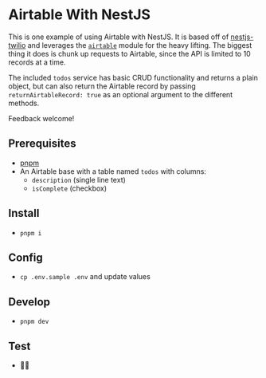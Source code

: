 # Airtable With NestJS

This is one example of using Airtable with NestJS. It is based off of [nestjs-twilio](https://github.com/rejvban/nestjs-twilio) and leverages the [`airtable`](https://www.npmjs.com/package/airtable) module for the heavy lifting. The biggest thing it does is chunk up requests to Airtable, since the API is limited to 10 records at a time.

The included `todos` service has basic CRUD functionality and returns a plain object, but can also return the Airtable record by passing `returnAirtableRecord: true` as an optional argument to the different methods.

Feedback welcome!

## Prerequisites

- [pnpm](https://pnpm.io)
- An Airtable base with a table named `todos` with columns:
  - `description` (single line text)
  - `isComplete` (checkbox)

## Install

- `pnpm i`

## Config

- `cp .env.sample .env` and update values

## Develop

- `pnpm dev`

## Test

- 🤷🏻
